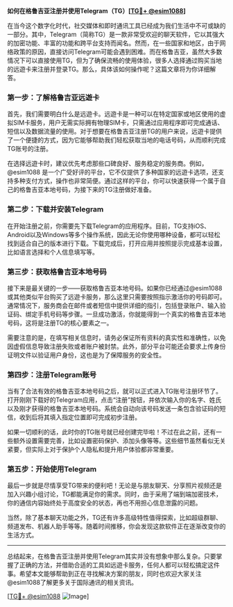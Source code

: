 **如何在格鲁吉亚注册并使用Telegram（TG）[[TG💪+ @esim1088](https://t.me/s/esim1088)]**

在当今这个数字化时代，社交媒体和即时通讯工具已经成为我们生活中不可或缺的一部分。其中，Telegram（简称TG）是一款非常受欢迎的聊天软件，它以其强大的加密功能、丰富的功能和跨平台支持而闻名。然而，在一些国家和地区，由于网络政策的原因，直接访问Telegram可能会遇到困难。而在格鲁吉亚，虽然大多数情况下可以直接使用TG，但为了确保流畅的使用体验，很多人选择通过购买当地的远遊卡来注册并登录TG。那么，具体该如何操作呢？这篇文章将为你详细解答。

### **第一步：了解格鲁吉亚远遊卡**

首先，我们需要明白什么是远遊卡。远遊卡是一种可以在特定国家或地区使用的虚拟SIM卡服务，用户无需实际拥有物理SIM卡，只需通过应用程序即可完成通话、短信以及数据流量的使用。对于想要在格鲁吉亚注册TG的用户来说，远遊卡提供了一个便捷的方式，因为它能够帮助我们轻松获取当地的电话号码，从而顺利完成TG账号的注册。

在选择远遊卡时，建议优先考虑那些口碑良好、服务稳定的服务商。例如，@esim1088 是一个广受好评的平台，它不仅提供了多种国家的远遊卡选项，还支持多种支付方式，操作也非常简便。通过这样的平台，你可以快速获得一个属于自己的格鲁吉亚本地号码，为接下来的TG注册做好准备。

### **第二步：下载并安装Telegram**

在开始注册之前，你需要先下载Telegram的应用程序。目前，TG支持iOS、Android以及Windows等多个操作系统，因此无论你使用哪种设备，都可以轻松找到适合自己的版本进行下载。下载完成后，打开应用并按照提示完成基本设置，比如语言选择和个人信息填写等。

### **第三步：获取格鲁吉亚本地号码**

接下来是最关键的一步——获取格鲁吉亚本地号码。如果你已经通过@esim1088或其他类似平台购买了远遊卡服务，那么这里只需要按照指示激活你的号码即可。通常情况下，服务商会在邮件或者短信中提供详细的指引，包括登录账户、输入验证码、绑定手机号码等步骤。一旦成功激活，你就能得到一个真实的格鲁吉亚本地号码，这将是注册TG的核心要素之一。

需要注意的是，在填写相关信息时，请务必保证所有资料的真实性和准确性，以免因虚假信息导致注册失败或者账户被封禁。此外，部分平台可能还会要求上传身份证明文件以验证用户身份，这也是为了保障服务的安全性。

### **第四步：注册Telegram账号**

当有了合法有效的格鲁吉亚本地号码之后，就可以正式进入TG账号注册环节了。打开刚刚下载好的Telegram应用，点击“注册”按钮，并依次输入你的名字、姓氏以及刚才获得的格鲁吉亚本地号码。系统会自动向该号码发送一条包含验证码的短信，收到后将其填入指定位置即可完成初步注册。

如果一切顺利的话，此时你的TG账号就已经创建完毕啦！不过在此之前，还有一些额外设置需要完善，比如设置密码保护、添加头像等等。这些细节虽然看似无关紧要，但实际上对于保护个人隐私和提升用户体验都非常重要。

### **第五步：开始使用Telegram**

最后一步就是尽情享受TG带来的便利吧！无论是与朋友聊天、分享照片视频还是加入兴趣小组讨论，TG都能满足你的需求。同时，由于采用了端到端加密技术，你的通信内容始终处于高度安全的状态，再也不用担心信息泄露的问题。

当然，除了基本聊天功能之外，TG还有许多高级特性值得探索，比如超级群聊、频道发布、机器人助手等等。随着时间推移，你会发现这款软件正在逐渐改变你的生活方式。

---

总结起来，在格鲁吉亚注册并使用Telegram其实并没有想象中那么复杂。只要掌握了正确的方法，并借助合适的工具如远遊卡服务，任何人都可以轻松搞定这件事。希望本文能够帮助到正在寻找解决方案的朋友，同时也欢迎大家关注@esim1088了解更多关于国际通讯的相关资讯。

[[TG💪+ @esim1088](https://t.me/s/esim1088) ![Image](https://i.postimg.cc/4NQfJmqS/Snipaste-2025-05-13-00-14-12.png)]